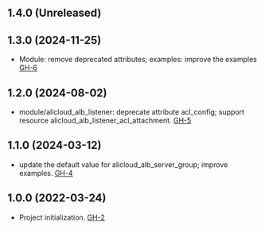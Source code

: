 ## 1.4.0 (Unreleased)
## 1.3.0 (2024-11-25)

- Module: remove deprecated attributes; examples: improve the examples [GH-6](https://github.com/alibabacloud-automation/terraform-alicloud-alb-https/pull/6)

## 1.2.0 (2024-08-02)

- module/alicloud_alb_listener: deprecate attribute acl_config; support resource alicloud_alb_listener_acl_attachment. [GH-5](https://github.com/terraform-alicloud-modules/terraform-alicloud-alb-https/pull/5)

## 1.1.0 (2024-03-12)

- update the default value for alicloud_alb_server_group; improve examples. [GH-4](https://github.com/alibabacloud-automation/terraform-alicloud-alb-https/pull/4)

## 1.0.0 (2022-03-24)

- Project initialization. [GH-2](https://github.com/terraform-alicloud-modules/terraform-alicloud-alb-https/pull/2/)
